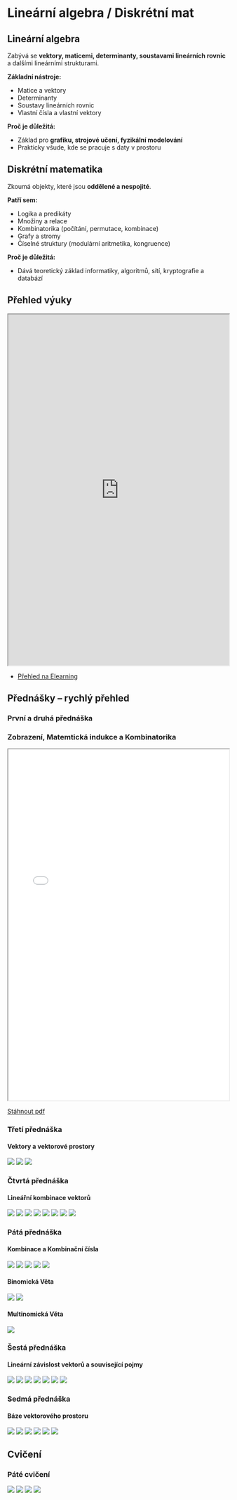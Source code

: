 # Lineární algebra / Diskrétní mat

## Lineární algebra

Zabývá se **vektory, maticemi, determinanty, soustavami lineárních rovnic** a dalšími lineárními strukturami.

**Základní nástroje:**

- Matice a vektory
- Determinanty
- Soustavy lineárních rovnic
- Vlastní čísla a vlastní vektory

**Proč je důležitá:**

- Základ pro **grafiku, strojové učení, fyzikální modelování**
- Prakticky všude, kde se pracuje s daty v prostoru

## Diskrétní matematika

Zkoumá objekty, které jsou **oddělené a nespojité**.

**Patří sem:**

- Logika a predikáty
- Množiny a relace
- Kombinatorika (počítání, permutace, kombinace)
- Grafy a stromy
- Číselné struktury (modulární aritmetika, kongruence)

**Proč je důležitá:**

- Dává teoretický základ informatiky, algoritmů, sítí, kryptografie a databází

## Přehled výuky

<iframe src="https://elearning.tul.cz/course/view.php?id=20460" width="100%" height="800px"></iframe>

- [Přehled na Elearning](https://elearning.tul.cz/course/view.php?id=20460)

## Přednášky – rychlý přehled

### První a druhá přednáška

### Zobrazení, Matemtická indukce a Kombinatorika

<iframe src="KMA-PULA.pdf" width="100%" height="800px"></iframe>

[Stáhnout pdf](KMA-PULA.pdf)

### Třetí přednáška

#### Vektory a vektorové prostory

![](./treti_prednaska/treti_prednaska1.jpg)
![](./treti_prednaska/treti_prednaska2.jpg)
![](./treti_prednaska/treti_prednaska3.jpg)

### Čtvrtá přednáška

#### Lineářní kombinace vektorů

![](./ctvrta_prednaska/1.jpg)
![](./ctvrta_prednaska/2.jpg)
![](./ctvrta_prednaska/3.jpg)
![](./ctvrta_prednaska/4.jpg)
![](./ctvrta_prednaska/5.jpg)
![](./ctvrta_prednaska/6.jpg)
![](./ctvrta_prednaska/7.jpg)
![](./ctvrta_prednaska/8.jpg)

### Pátá přednáška

#### Kombinace a Kombinační čísla

![](./pata_prednaska/1.jpg)
![](./pata_prednaska/2.jpg)
![](./pata_prednaska/3.jpg)
![](./pata_prednaska/4.jpg)
![](./pata_prednaska/5.jpg)

#### Binomická Věta

![](./pata_prednaska/6.jpg)
![](./pata_prednaska/7.jpg)

#### Multinomická Věta

![](./pata_prednaska/8.jpg)

### Šestá přednáška

#### Lineární závislost vektorů a související pojmy

![](sesta_prednaska/1.jpg)
![](sesta_prednaska/2.jpg)
![](sesta_prednaska/3.jpg)
![](sesta_prednaska/4.jpg)
![](sesta_prednaska/5.jpg)
![](sesta_prednaska/6.jpg)
![](sesta_prednaska/7.jpg)

### Sedmá přednáška

#### Báze vektorového prostoru

![](sedma_prednaska/1.jpg)
![](sedma_prednaska/2.jpg)
![](sedma_prednaska/3.jpg)
![](sedma_prednaska/4.jpg)
![](sedma_prednaska/5.jpg)
![](sedma_prednaska/6.jpg)

## Cvičení

### Páté cvičení

![](pate_cviceni/1.jpg)
![](pate_cviceni/2.jpg)
![](pate_cviceni/3.jpg)
![](pate_cviceni/4.jpg)
